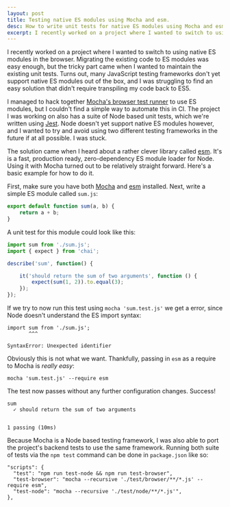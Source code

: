 ```yaml
---
layout: post
title: Testing native ES modules using Mocha and esm.
desc: How to write unit tests for native ES modules using Mocha and esm and run them on the command line.
excerpt: I recently worked on a project where I wanted to switch to using native ES modules in the browser. Migrating the existing code to ES modules was easy enough, but the tricky part came when I wanted to maintain the existing unit tests. Turns out, many JavaScript testing frameworks don't yet support native ES modules out of the box, and I was struggling to find an easy solution that didn't require transpiling my code back to ES5.
---
```


I recently worked on a project where I wanted to switch to using native ES modules in the browser. Migrating the existing code to ES modules was easy enough, but the tricky part came when I wanted to maintain the existing unit tests. Turns out, many JavaScript testing frameworks don't yet support native ES modules out of the box, and I was struggling to find an easy solution that didn't require transpiling my code back to ES5.

I managed to hack together [Mocha's browser test runner]((https://medium.com/dailyjs/running-mocha-tests-as-native-es6-modules-in-a-browser-882373f2ecb0)) to use ES modules, but I couldn't find a simple way to automate this in CI. The project I was working on also has a suite of Node based unit tests, which we're written using [Jest](https://jestjs.io/). Node doesn't yet support native ES modules however, and I wanted to try and avoid using two different testing frameworks in the future if at all possible. I was stuck.

The solution came when I heard about a rather clever library called [esm](https://github.com/standard-things/esm). It's is a fast, production ready, zero-dependency ES module loader for Node. Using it with Mocha turned out to be relatively straight forward. Here's a basic example for how to do it.

First, make sure you have both [Mocha](https://mochajs.org/) and [esm](https://github.com/standard-things/esm) installed. Next, write a simple ES module called `sum.js`:

```javascript
export default function sum(a, b) {
    return a + b;
}
```

A unit test for this module could look like this:

```javascript
import sum from './sum.js';
import { expect } from 'chai';

describe('sum', function() {

    it('should return the sum of two arguments', function () {
        expect(sum(1, 2)).to.equal(3);
    });
});
```

If we try to now run this test using `mocha 'sum.test.js'` we get a error, since Node doesn't understand the ES import syntax:

```
import sum from './sum.js';
       ^^^

SyntaxError: Unexpected identifier
```

Obviously this is not what we want. Thankfully, passing in `esm` as a require to Mocha is _really easy_:

```
mocha 'sum.test.js' --require esm
```

The test now passes without any further configuration changes. Success!

```
sum
  ✓ should return the sum of two arguments


1 passing (10ms)
```

Because Mocha is a Node based testing framework, I was also able to port the project's backend tests to use the same framework. Running both suite of tests via the `npm test` command can be done in `package.json` like so:

```
"scripts": {
  "test": "npm run test-node && npm run test-browser",
  "test-browser": "mocha --recursive './test/browser/**/*.js' --require esm",
  "test-node": "mocha --recursive './test/node/**/*.js'",
},
```

